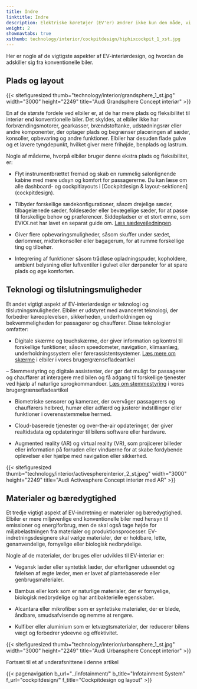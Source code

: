 ```yaml
---
title: Indre
linktitle: Indre
description: Elektriske køretøjer (EV'er) ændrer ikke kun den måde, vi kører på, men også den måde, vi designer bilinteriør på. Elbiler byder på nye muligheder og udfordringer for bilindretningsdesignere, som skal balancere funktionalitet, komfort, æstetik og bæredygtighed.
weight: 2
shownavtabs: true
xsthumb: technology/interior/cockpitdesign/hiphixcockpit_1_xst.jpg
---
```

<!-- markdownlint-disable MD033 -->
Her er nogle af de vigtigste aspekter af EV-interiørdesign, og hvordan de adskiller sig fra konventionelle biler.

## Plads og layout

{{< sitefiguresized thumb="technology/interior/grandsphere_1_st.jpg" width="3000" height="2249" title="Audi Grandsphere Concept interiør" >}}

En af de største fordele ved elbiler er, at de har mere plads og fleksibilitet til interiør end konventionelle biler. Det skyldes, at elbiler ikke har forbrændingsmotorer, gearkasser, brændstoftanke, udstødningsrør eller andre komponenter, der optager plads og begrænser placeringen af ​​sæder, konsoller, opbevaring og andre funktioner. Elbiler har desuden flade gulve og et lavere tyngdepunkt, hvilket giver mere frihøjde, benplads og lastrum.

Nogle af måderne, hvorpå elbiler bruger denne ekstra plads og fleksibilitet, er:

- Flyt instrumentbrættet fremad og skab en rummelig salonlignende kabine med mere udsyn og komfort for passagererne. Du kan læse om alle dashboard- og cockpitlayouts i [Cockpitdesign & layout-sektionen] (cockpitdesign).

- Tilbyder forskellige sædekonfigurationer, såsom drejelige sæder, tilbagelænede sæder, foldesæder eller bevægelige sæder, for at passe til forskellige behov og præferencer. Siddepladser er et stort emne, som EVKX.net har lavet en separat guide om. [Læs sædevejledningen](../sæder/).

- Giver flere opbevaringsmuligheder, såsom skuffer under sædet, dørlommer, midterkonsoller eller bagagerum, for at rumme forskellige ting og tilbehør.

- Integrering af funktioner såsom trådløse opladningspuder, kopholdere, ambient belysning eller luftventiler i gulvet eller dørpaneler for at spare plads og øge komforten.

## Teknologi og tilslutningsmuligheder

Et andet vigtigt aspekt af EV-interiørdesign er teknologi og tilslutningsmuligheder. Elbiler er udstyret med avanceret teknologi, der forbedrer køreoplevelsen, sikkerheden, underholdningen og bekvemmeligheden for passagerer og chauffører. Disse teknologier omfatter:

- Digitale skærme og touchskærme, der giver information og kontrol til forskellige funktioner, såsom speedometer, navigation, klimaanlæg, underholdningssystem eller førerassistentsystemer. [Læs mere om skærme](../userinterface/screens/) i elbiler i vores brugergrænsefladeartikel

– Stemmestyring og digitale assistenter, der gør det muligt for passagerer og chauffører at interagere med bilen og få adgang til forskellige tjenester ved hjælp af naturlige sprogkommandoer. [Læs om stemmestyring](../userinterface/screens/) i vores brugergrænsefladeartikel

- Biometriske sensorer og kameraer, der overvåger passagerers og chaufførers helbred, humør eller adfærd og justerer indstillinger eller funktioner i overensstemmelse hermed.

- Cloud-baserede tjenester og over-the-air opdateringer, der giver realtidsdata og opdateringer til bilens software eller hardware.

- Augmented reality (AR) og virtual reality (VR), som projicerer billeder eller information på forruden eller vinduerne for at skabe fordybende oplevelser eller hjælpe med navigation eller sikkerhed.

{{< sitefiguresized thumb="technology/interior/activesphereinterior_2_st.jpeg" width="3000" height="2249" title="Audi Activesphere Concept interiør med AR" >}}

## Materialer og bæredygtighed

Et tredje vigtigt aspekt af EV-indretning er materialer og bæredygtighed. Elbiler er mere miljøvenlige end konventionelle biler med hensyn til emissioner og energiforbrug, men de skal også tage højde for miljøbelastningen fra materialer og produktionsprocesser. EV-indretningsdesignere skal vælge materialer, der er holdbare, lette, genanvendelige, fornyelige eller biologisk nedbrydelige.

Nogle af de materialer, der bruges eller udvikles til EV-interiør er:

- Vegansk læder eller syntetisk læder, der efterligner udseendet og følelsen af ​​ægte læder, men er lavet af plantebaserede eller genbrugsmaterialer.

- Bambus eller kork som er naturlige materialer, der er fornyelige, biologisk nedbrydelige og har antibakterielle egenskaber.

- Alcantara eller mikrofiber som er syntetiske materialer, der er bløde, åndbare, smudsafvisende og nemme at rengøre.

- Kulfiber eller aluminium som er letvægtsmaterialer, der reducerer bilens vægt og forbedrer ydeevne og effektivitet.

{{< sitefiguresized thumb="technology/interior/urbansphere_1_st.jpg" width="3000" height="2249" title="Audi Urbansphere Concept interior" >}}

Fortsæt til et af underafsnittene i denne artikel

{{< pagenavigation b_url="../infotainment/" b_title="Infotainment System" f_url="cockpitdesign/" f_title="Cockpitdesign og layout" >}}
